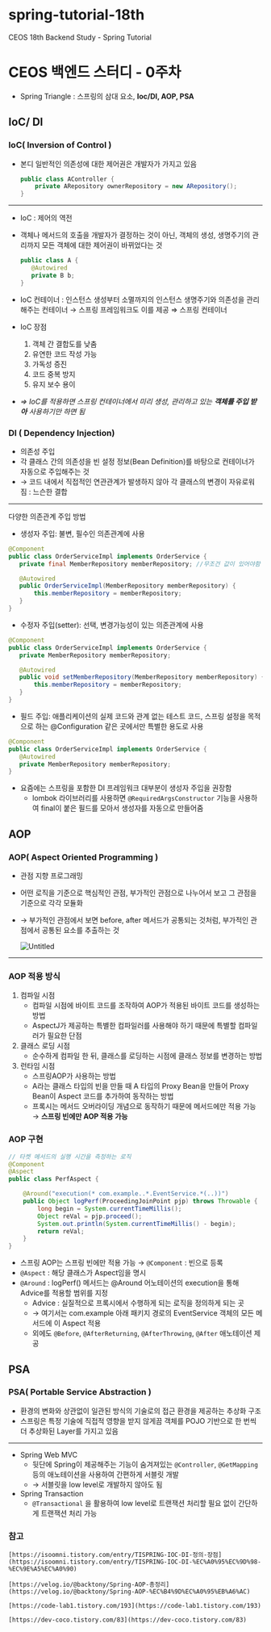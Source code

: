# spring-tutorial-18th
CEOS 18th Backend Study - Spring Tutorial
  
  
  
# CEOS 백엔드 스터디 - 0주차

- Spring Triangle : 스프링의 삼대 요소, **Ioc/DI, AOP, PSA**

## IoC/ DI

### IoC( Inversion  of Control )

- 본디 일반적인 의존성에 대한 제어권은 개발자가 가지고 있음
    
    ```java
    public class AController {
     	private ARepository ownerRepository = new ARepository();
    }
    ```
    

---

- IoC : 제어의 역전
- 객체나 메서드의 호출을 개발자가 결정하는 것이 아닌, 객체의 생성, 생명주기의 관리까지 모든 객체에 대한 제어권이 바뀌었다는 것
    
    ```java
    public class A {
       @Autowired
       private B b;
    }
    ```
    
- IoC 컨테이너 : 인스턴스 생성부터 소멸까지의 인스턴스 생명주기와 의존성을 관리해주는 컨테이너
→ 스프링 프레임워크도 이를 제공 ⇒ 스프링 컨테이너
- IoC 장점
    1. 객체 간 결합도를 낮춤
    2. 유연한 코드 작성 가능
    3. 가독성 증진
    4. 코드 중복 방지
    5. 유지 보수 용이
- *⇒ IoC를 적용하면 스프링 컨테이너에서 미리 생성, 관리하고 있는 **객체를 주입 받아** 사용하기만 하면 됨*

### DI ( Dependency Injection)

- 의존성 주입
- 각 클래스 간의 의존성을 빈 설정 정보(Bean Definition)를 바탕으로 컨테이너가 자동으로 주입해주는 것
- → 코드 내에서 직접적인 연관관계가 발생하지 않아 각 클래스의 변경이 자유로워 짐 : 느슨한 결합

---

다양한 의존관계 주입 방법

- 생성자 주입: 불변, 필수인 의존관계에 사용

```java
@Component
public class OrderServiceImpl implements OrderService {
   private final MemberRepository memberRepository; //무조건 값이 있어야함 = final

   @Autowired
   public OrderServiceImpl(MemberRepository memberRepository) {
       this.memberRepository = memberRepository;
   }
}
```

- 수정자 주입(setter): 선택, 변경가능성이 있는 의존관계에 사용

```java
@Component
public class OrderServiceImpl implements OrderService {
   private MemberRepository memberRepository;

   @Autowired
   public void setMemberRepository(MemberRepository memberRepository) {
       this.memberRepository = memberRepository;
   }
}
```

- 필드 주입: 애플리케이션의 실제 코드와 관계 없는 테스트 코드, 스프링 설정을 목적으로 하는 @Configuration 같은 곳에서만 특별한 용도로 사용

```java
@Component
public class OrderServiceImpl implements OrderService {
   @Autowired
   private MemberRepository memberRepository;
}
```

- 요즘에는 스프링을 포함한 DI 프레임워크 대부분이 생성자 주입을 권장함
    - lombok 라이브러리를 사용하면 `@RequiredArgsConstructor` 기능을 사용하여 final이 붙은 필드를 모아서 생성자를 자동으로 만들어줌

## AOP

### AOP( Aspect Oriented Programming )

- 관점 지향 프로그래밍
- 어떤 로직을 기준으로 핵심적인 관점, 부가적인 관점으로 나누어서 보고 그 관점을 기준으로 각각 모듈화
- → 부가적인 관점에서 보면 before, after 메서드가 공통되는 것처럼, 부가적인 관점에서 공통된 요소를 추출하는 것
    
    ![Untitled](https://github.com/yj-leez/spring-tutorial-18th/assets/77960090/ae2094fe-0499-47a9-a78d-1bc71d085e85)

    

---

### AOP 적용 방식

1. 컴파일 시점
    - 컴파일 시점에 바이트 코드를 조작하여 AOP가 적용된 바이트 코드를 생성하는 방법
    - AspectJ가 제공하는 특별한 컴파일러를 사용해야 하기 때문에 특별할 컴파일러가 필요한 단점
2. 클래스 로딩 시점
    - 순수하게 컴파일 한 뒤, 클래스를 로딩하는 시점에 클래스 정보를 변경하는 방법
3. 런타임 시점
    - 스프링AOP가 사용하는 방법
    - A라는 클래스 타입의 빈을 만들 때 A 타입의 Proxy Bean을 만들어 Proxy Bean이 Aspect 코드를 추가하여 동작하는 방법
    - 프록시는 메서드 오버라이딩 개념으로 동작하기 때문에 메서드에만 적용 가능 → **스프링 빈에만 AOP 적용 가능**

### AOP 구현

```java
// 타켓 메서드의 실행 시간을 측정하는 로직
@Component
@Aspect
public class PerfAspect {

    @Around("execution(* com.example..*.EventService.*(..))")
    public Object logPerf(ProceedingJoinPoint pjp) throws Throwable {
        long begin = System.currentTimeMillis();
        Object reVal = pjp.proceed();
        System.out.println(System.currentTimeMillis() - begin);
        return reVal;
    }
}
```

- 스프링 AOP는 스프링 빈에만 적용 가능 → `@Component` : 빈으로 등록
- `@Aspect` : 해당 클래스가 Aspect임을 명시
- `@Around` : logPerf() 메서드는 @Around 어노테이션의 execution을 통해 Advice를 적용할 범위를 지정
    - Advice : 실질적으로 프록시에서 수행하게 되는 로직을 정의하게 되는 곳
    - → 여기서는 com.example 아래 패키지 경로의 EventService 객체의 모든 메서드에 이 Aspect 적용
    - 외에도 `@Before`, `@AfterReturning`, `@AfterThrowing`, `@After` 애노테이션 제공

## PSA

### PSA( **Portable Service Abstraction )**

- 환경의 변화와 상관없이 일관된 방식의 기술로의 접근 환경을 제공하는 추상화 구조
- 스프링은 특정 기술에 직접적 영향을 받지 않게끔 객체를 POJO 기반으로 한 번씩 더 추상화된 Layer를 가지고 있음

---

- Spring Web MVC
    - 뒷단에 Spring이 제공해주는 기능이 숨겨져있는 `@Controller`, `@GetMapping` 등의 애노테이션을 사용하여 간편하게 서블릿 개발
    - → 서블릿을 low level로 개발하지 않아도 됨
- Spring Transaction
    - `@Transactional` 을 활용하여 low level로 트랜잭션 처리할 필요 없이 간단하게 트랜잭션 처리 가능

### 참고
    
    [https://isoomni.tistory.com/entry/TISPRING-IOC-DI-정의-장점](https://isoomni.tistory.com/entry/TISPRING-IOC-DI-%EC%A0%95%EC%9D%98-%EC%9E%A5%EC%A0%90)
    
    [https://velog.io/@backtony/Spring-AOP-총정리](https://velog.io/@backtony/Spring-AOP-%EC%B4%9D%EC%A0%95%EB%A6%AC)
    
    [https://code-lab1.tistory.com/193](https://code-lab1.tistory.com/193)
    
    [https://dev-coco.tistory.com/83](https://dev-coco.tistory.com/83)

